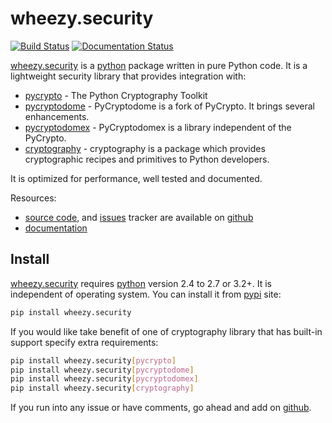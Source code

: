 # wheezy.security

[![Build Status](https://travis-ci.org/akornatskyy/wheezy.security.svg?branch=master)](https://travis-ci.org/akornatskyy/wheezy.security)
[![Documentation Status](https://readthedocs.org/projects/wheezysecurity/badge/?version=latest)](https://wheezysecurity.readthedocs.io/en/latest/?badge=latest)

[wheezy.security](https://pypi.org/project/wheezy.security/) is a
[python](http://www.python.org) package written in pure Python code. It
is a lightweight security library that provides integration with:

- [pycrypto](https://www.dlitz.net/software/pycrypto) - The Python
  Cryptography Toolkit
- [pycryptodome](https://www.pycryptodome.org) - PyCryptodome
  is a fork of PyCrypto. It brings several enhancements.
- [pycryptodomex](https://www.pycryptodome.org) - PyCryptodomex
  is a library independent of the PyCrypto.
- [cryptography](https://pypi.org/project/cryptography/) - cryptography
  is a package which provides cryptographic recipes and primitives to
  Python developers.

It is optimized for performance, well tested and documented.

Resources:

- [source code](https://github.com/akornatskyy/wheezy.security),
  and [issues](https://github.com/akornatskyy/wheezy.security/issues)
  tracker are available on
  [github](https://github.com/akornatskyy/wheezy.security)
- [documentation](https://wheezysecurity.readthedocs.io/en/latest/)

## Install

[wheezy.security](https://pypi.org/project/wheezy.security/) requires
[python](http://www.python.org) version 2.4 to 2.7 or 3.2+. It is
independent of operating system. You can install it from
[pypi](https://pypi.org/project/wheezy.security/) site:

```sh
pip install wheezy.security
```

If you would like take benefit of one of cryptography library that has
built-in support specify extra requirements:

```sh
pip install wheezy.security[pycrypto]
pip install wheezy.security[pycryptodome]
pip install wheezy.security[pycryptodomex]
pip install wheezy.security[cryptography]
```

If you run into any issue or have comments, go ahead and add on
[github](https://github.com/akornatskyy/wheezy.security).
